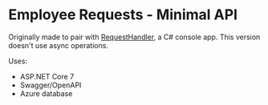 # Employee Requests - Minimal API

Originally made to pair with [RequestHandler](https://github.com/briannarenni/RequestHandler-221024), a C# console app. This version doesn't use async operations.

Uses:
- ASP.NET Core 7
- Swagger/OpenAPI
- Azure database


